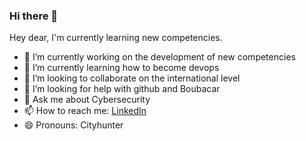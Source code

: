 ### Hi there 👋
Hey dear, I'm currently learning new competencies.

- 🔭 I’m currently working on the development of new competencies
- 🌱 I’m currently learning how to become devops
- 👯 I’m looking to collaborate on the international level
- 🤔 I’m looking for help with github and Boubacar
- 💬 Ask me about Cybersecurity
- 📫 How to reach me: [LinkedIn](https://fr.linkedin.com/in/khalil-chatti-73bb75195)
- 😄 Pronouns: Cityhunter


